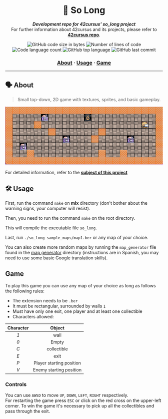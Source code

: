 <h1 align="center">
	👾 So Long
</h1>

<p align="center">
	<b><i>Development repo for 42cursus' so_long project</i></b><br>
	For further information about 42cursus and its projects, please refer to <a href="https://github.com/iker-gonzalez/42_cursus"><b>42cursus repo</b></a>.
</p>

<p align="center">
	<img alt="GitHub code size in bytes" src="https://img.shields.io/github/languages/code-size/iker-gonzalez/so_long?color=blueviolet" />
	<img alt="Number of lines of code" src="https://img.shields.io/tokei/lines/github/iker-gonzalez/so_long?color=blueviolet" />
	<img alt="Code language count" src="https://img.shields.io/github/languages/count/iker-gonzalez/so_long?color=blue" />
	<img alt="GitHub top language" src="https://img.shields.io/github/languages/top/iker-gonzalez/so_long?color=blue" />
	<img alt="GitHub last commit" src="https://img.shields.io/github/last-commit/iker-gonzalez/so_long?color=brightgreen" />
</p>

<h3 align="center">
	<a href="#%EF%B8%8F-about">About</a>
	<span> · </span>
	<a href="#%EF%B8%8F-usage">Usage</a>
  <span> · </span>
	<a href="#game">Game</a>
</h3>

---

## 🗣️ About

> Small top-down, 2D game with textures, sprites, and basic gameplay.

![So long ss1](https://github.com/iker-gonzalez/so_long/blob/main/screenshots/ss1.png)

For detailed information, refer to the [**subject of this project**](https://github.com/iker-gonzalez/42_cursus/blob/main/_PDFs/en.subject_so_long.pdf)


 ## 🛠️ Usage
 First, run the command `make` on **mlx** directory (don't bother about the warning signs, your computer will resist).
 
Then, you need to run the command `make` on the root directory.

This will compile the executable file `so_long`.

Last, run `./so_long sample_maps/map1.ber` or any map of your choice.

You can also create more random maps by running the `map_generator` file found in the [map generator](https://github.com/iker-gonzalez/so_long/tree/main/map_generator) directory (instructions are in Spanish, you may need to use some basic Google translation skills).


## Game
To play this game you can use any map of your choice as long as follows the following rules:

* The extension needs to be `.ber`
* It must be rectangular, surrounded by walls `1`
* Must have only one exit, one player and at least one collectible
* Characters allowed:

|  Character  |          Object          |
|:-----------:|:------------------------:|
|     *1*     | wall                     |
|     *0*     | Empty                    |
|     *C*     | collectible              |
|     *E*     | exit                     |
|     *P*     | Player starting position |
|     *V*     | Enemy starting position  |


### Controls
You can use `AWSD` to move `UP`, `DOWN`, `LEFT`, `RIGHT` respectively.  
For restarting the game press `ESC` or click on the red cross on the upper-left corner.
To win the game it's necessary to pick up all the collectibles and pass through the exit.

